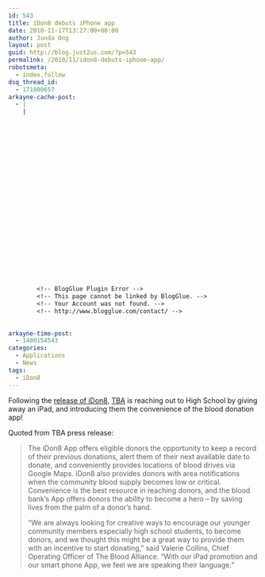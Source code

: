 ```yaml
---
id: 543
title: iDon8 debuts iPhone app
date: 2010-11-17T13:27:00+00:00
author: Junda Ong
layout: post
guid: http://blog.just2us.com/?p=543
permalink: /2010/11/idon8-debuts-iphone-app/
robotsmeta:
  - index,follow
dsq_thread_id:
  - 171800657
arkayne-cache-post:
  - |
    |
        
        
        
        
        
        
        
        
        
        
        
        
        
        
        
        
        
        
        
        
        
        
        
        <!-- BlogGlue Plugin Error -->
        <!-- This page cannot be linked by BlogGlue. -->
        <!-- Your Account was not found. -->
        <!-- http://www.blogglue.com/contact/ -->
        
        
arkayne-time-post:
  - 1400154543
categories:
  - Applications
  - News
tags:
  - iDon8
---
```

Following the <a href="http://blog.just2us.com/2010/10/idon8-released/" onclick="__gaTracker('send', 'event', 'outbound-article', 'http://blog.just2us.com/2010/10/idon8-released/', 'release of iDon8');">release of iDon8</a>, <a href="http://www.igiveblood.com" onclick="__gaTracker('send', 'event', 'outbound-article', 'http://www.igiveblood.com', 'TBA');">TBA</a> is reaching out to High School by giving away an iPad, and introducing them the convenience of the blood donation app!

<div style="padding-bottom: 0px; margin: 0px; padding-left: 0px; padding-right: 0px; display: inline; float: none; padding-top: 0px" id="scid:5737277B-5D6D-4f48-ABFC-DD9C333F4C5D:743e72aa-e095-41e3-80de-d91e5c06da21" class="wlWriterEditableSmartContent">
  <div>
  </div>
</div>

Quoted from TBA press release:

> The iDon8 App offers eligible donors the opportunity to keep a record of their previous donations, alert them of their next available date to donate, and conveniently provides locations of blood drives via Google Maps. iDon8 also provides donors with area notifications when the community blood supply becomes low or critical. Convenience is the best resource in reaching donors, and the blood bank’s App offers donors the ability to become a hero &#8211; by saving lives from the palm of a donor’s hand.
> 
> “We are always looking for creative ways to encourage our younger community members especially high school students, to become donors, and we thought this might be a great way to provide them with an incentive to start donating,” said Valerie Collins, Chief Operating Officer of The Blood Alliance. “With our iPad promotion and our smart phone App, we feel we are speaking their language.”

<div style="font-size:0px;height:0px;line-height:0px;margin:0;padding:0;clear:both">
</div>